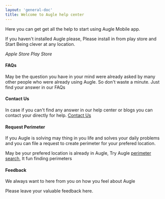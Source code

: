 ```yaml
---
layout: 'general-doc'
title: Welcome to Augle help center
---
```


Here you can get get all the help to start using Augle Mobile app.

If you haven't installed Augle please, Please install in from play store and Start Being clever at any location.

*Apple Store*
*Play Store*

#### FAQs

May be the question you have in your mind were already asked by many other people who were already using Augle. So don't waste a minute. Just find your
answer in our FAQs

#### Contact Us

In case if you can't find any answer in our help center or blogs you can contact your directly for help. [Contact Us](/contact/)

#### Request Perimeter

If you Augle is solving may thing in you life and solves your daily problems and you can file a request to create perimeter for your prefered location.

May be your prefered location is already in Augle, Try Augle [perimeter search](http://search.augle.me), It fun finding perimeters

#### Feedback

We always want to here from you on how you feel about Augle

Please leave your valuable feedback here.